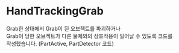 # HandTrackingGrab
Grab한 상태에서 Grab이 된 오브젝트를 파괴하거나        
Grab이 당한 오브젝트가 다른 물체와의 상호작용이 일어날 수 있도록 코드를     
작성했습니다. (PartActive, PartDetector 코드)            
